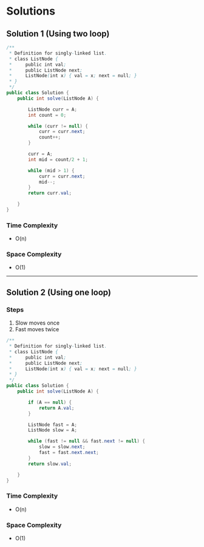 # Solutions

## Solution 1 (Using two loop)

```java
/**
 * Definition for singly-linked list.
 * class ListNode {
 *     public int val;
 *     public ListNode next;
 *     ListNode(int x) { val = x; next = null; }
 * }
 */
public class Solution {
    public int solve(ListNode A) {

        ListNode curr = A;
        int count = 0;

        while (curr != null) {
            curr = curr.next;
            count++;
        }

        curr = A;
        int mid = count/2 + 1;

        while (mid > 1) {
            curr = curr.next;
            mid--;
        }
        return curr.val;

    }
}
```

### Time Complexity
- O(n)

### Space Complexity
- O(1)

---
## Solution 2 (Using one loop)

### Steps

1. Slow moves once
2. Fast moves twice

```java
/**
 * Definition for singly-linked list.
 * class ListNode {
 *     public int val;
 *     public ListNode next;
 *     ListNode(int x) { val = x; next = null; }
 * }
 */
public class Solution {
    public int solve(ListNode A) {

        if (A == null) {
            return A.val;
        }

        ListNode fast = A;
        ListNode slow = A;

        while (fast != null && fast.next != null) {
            slow = slow.next;
            fast = fast.next.next;
        }
        return slow.val;

    }
}
```

### Time Complexity
- O(n)

### Space Complexity
- O(1)